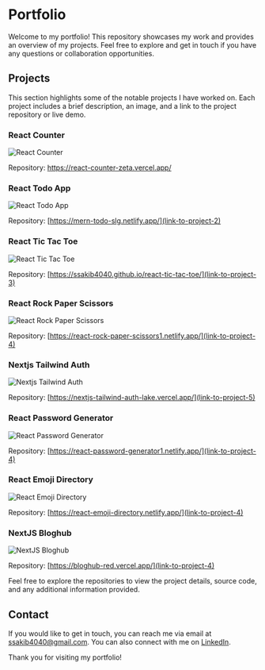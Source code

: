 # Portfolio

Welcome to my portfolio! This repository showcases my work and provides an overview of my projects. Feel free to explore and get in touch if you have any questions or collaboration opportunities.

## Projects

This section highlights some of the notable projects I have worked on. Each project includes a brief description, an image, and a link to the project repository or live demo.

### React Counter

![React Counter](./public/projects/react-counter.png)

Repository: <a href="https://react-counter-zeta.vercel.app/" target="_blank">https://react-counter-zeta.vercel.app/</a>

### React Todo App

![React Todo App](./public/projects/mern-todo-app.png)

Repository: [https://mern-todo-slg.netlify.app/](link-to-project-2)

### React Tic Tac Toe

![React Tic Tac Toe](./public/projects/react-ttt.png)

Repository: [https://ssakib4040.github.io/react-tic-tac-toe/](link-to-project-3)

### React Rock Paper Scissors

![React Rock Paper Scissors](./public/projects/react-rock-paper-scissors.png)

Repository: [https://react-rock-paper-scissors1.netlify.app/](link-to-project-4)

<!--  -->

### Nextjs Tailwind Auth

![Nextjs Tailwind Auth](./public/projects/nextjs-tailwind-auth.png)

Repository: [https://nextjs-tailwind-auth-lake.vercel.app/](link-to-project-5)

### React Password Generator

![React Password Generator](./public/projects/react-password-generator.png)

Repository: [https://react-password-generator1.netlify.app/](link-to-project-4)

### React Emoji Directory

![React Emoji Directory](./public/projects/react-emoji-directory.png)

Repository: [https://react-emoji-directory.netlify.app/](link-to-project-4)

### NextJS Bloghub

![NextJS Bloghub](./public/projects/nextjs-bloghub.png)

Repository: [https://bloghub-red.vercel.app/](link-to-project-4)

Feel free to explore the repositories to view the project details, source code, and any additional information provided.

## Contact

If you would like to get in touch, you can reach me via email at [ssakib4040@gmail.com](mailto:ssakib4040@gmail.com). You can also connect with me on [LinkedIn](https://linkedin.com/in/ssakib4040).

Thank you for visiting my portfolio!
